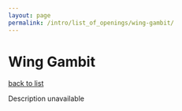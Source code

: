 ```yaml
---
layout: page
permalink: /intro/list_of_openings/wing-gambit/
---
```


# Wing Gambit

[back to list](../)

Description unavailable